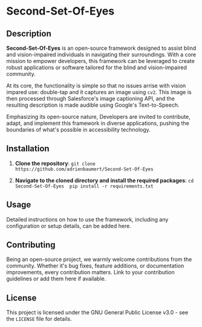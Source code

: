 # Second-Set-Of-Eyes

## Description

**Second-Set-Of-Eyes** is an open-source framework designed to assist blind and vision-impaired individuals in navigating their surroundings. With a core mission to empower developers, this framework can be leveraged to create robust applications or software tailored for the blind and vision-impaired community.

At its core, the functionality is simple so that no issues arrise with vision impared use: double-tap and it captures an image using `cv2`. This image is then processed through Salesforce's image captioning API, and the resulting description is made audible using Google's Text-to-Speech.

Emphasizing its open-source nature, Developers are invited to contribute, adapt, and implement this framework in diverse applications, pushing the boundaries of what's possible in accessibility technology.

## Installation

1. **Clone the repository**:
`git clone https://github.com/adrienbaumert/Second-Set-Of-Eyes`

2. **Navigate to the cloned directory and install the required packages**:
`cd Second-Set-Of-Eyes 
pip install -r requirements.txt`

## Usage

Detailed instructions on how to use the framework, including any configuration or setup details, can be added here.

## Contributing

Being an open-source project, we warmly welcome contributions from the community. Whether it's bug fixes, feature additions, or documentation improvements, every contribution matters. Link to your contribution guidelines or add them here if available.

## License

This project is licensed under the GNU General Public License v3.0 - see the `LICENSE` file for details.

